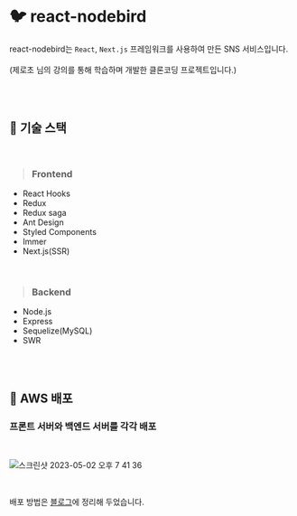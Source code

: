 # 🐦 react-nodebird

react-nodebird는 `React`, `Next.js` 프레임워크를 사용하여 만든 SNS 서비스입니다. </br></br>
(제로초 님의 강의를 통해 학습하며 개발한 클론코딩 프로젝트입니다.)

</br></br>

## 🌼 기술 스택

</br>

> ### Frontend
* React Hooks
* Redux
* Redux saga
* Ant Design
* Styled Components
* Immer
* Next.js(SSR)

</br>

> ### Backend
* Node.js
* Express
* Sequelize(MySQL)
* SWR

</br></br>

## 🚀 AWS 배포
### 프론트 서버와 백엔드 서버를 각각 배포

</br>

![스크린샷 2023-05-02 오후 7 41 36](https://user-images.githubusercontent.com/71072930/235646601-cb277547-873a-403d-bf6f-0c45db365bbd.png)

</br>

배포 방법은 [블로그]()에 정리해 두었습니다.

</br>

